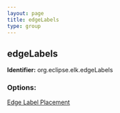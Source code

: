 ```yaml
---
layout: page
title: edgeLabels
type: group
---
```

## edgeLabels

**Identifier:** org.eclipse.elk.edgeLabels

### Options:

[Edge Label Placement](org-eclipse-elk-edgeLabels-placement)
